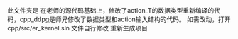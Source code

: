 此文件夹是 在老师的源代码基础上，修改了action_T的数据类型重新编译的代码，cpp_ddpg是师兄修改了数据类型和action输入结构的代码。
如需改动，打开cpp/src/er_kernel.sln 文件自行修改 重新生成项目

